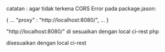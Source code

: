 catatan :
agar tidak terkena CORS Error
pada package.jason:

{
...
    "proxy" : "http://localhost:8080/",
...
} 

"http://localhost:8080/" di sesuaikan dengan local ci-rest php

disesuaikan dengan local ci-rest 